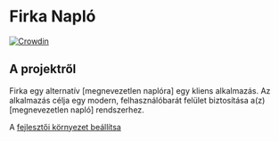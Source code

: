 # Firka Napló

[![Crowdin](https://badges.crowdin.net/firka/localized.svg)](https://crowdin.com/project/firka)

## A projektről

Firka egy alternatív [megnevezetlen naplóra] egy kliens alkalmazás. Az alkalmazás célja
egy modern, felhasználóbarát felület biztosítása a(z) [megnevezetlen napló] rendszerhez.

A [fejlesztői környezet beállítsa](CONTRIBUTING.md) 